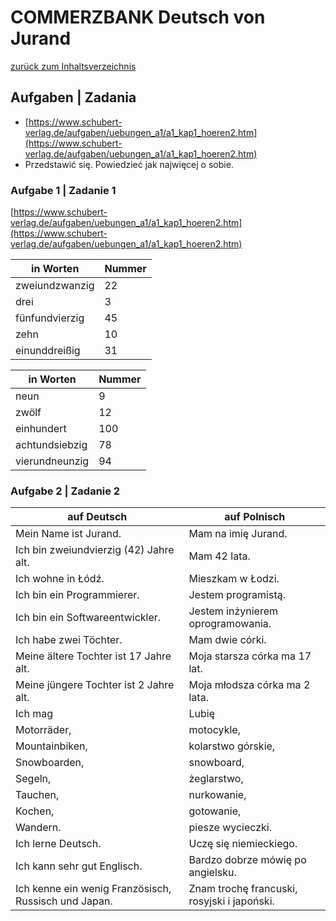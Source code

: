 # COMMERZBANK Deutsch von Jurand

[zurück zum Inhaltsverzeichnis](README.md)

## Aufgaben | Zadania

- [https://www.schubert-verlag.de/aufgaben/uebungen_a1/a1_kap1_hoeren2.htm](https://www.schubert-verlag.de/aufgaben/uebungen_a1/a1_kap1_hoeren2.htm)
- Przedstawić się. Powiedzieć jak najwięcej o sobie.

### Aufgabe 1 | Zadanie 1

[https://www.schubert-verlag.de/aufgaben/uebungen_a1/a1_kap1_hoeren2.htm](https://www.schubert-verlag.de/aufgaben/uebungen_a1/a1_kap1_hoeren2.htm)

| in Worten      | Nummer |
| -------------- | ------ |
| zweiundzwanzig | 22     |
| drei           | 3      |
| fünfundvierzig | 45     |
| zehn           | 10     |
| einunddreißig  | 31     |

| in Worten      | Nummer |
| -------------- | ------ |
| neun           | 9      |
| zwölf          | 12     |
| einhundert     | 100    |
| achtundsiebzig | 78     |
| vierundneunzig | 94     |

### Aufgabe 2 | Zadanie 2

| auf Deutsch                                          | auf Polnisch                                |
| ---------------------------------------------------- | ------------------------------------------- |
| Mein Name ist Jurand.                                | Mam na imię Jurand.                         |
| Ich bin zweiundvierzig (42) Jahre alt.               | Mam 42 lata.                                |
| Ich wohne in Łódź.                                   | Mieszkam w Łodzi.                           |
| Ich bin ein Programmierer.                           | Jestem programistą.                         |
| Ich bin ein Softwareentwickler.                      | Jestem inżynierem oprogramowania.           |
| Ich habe zwei Töchter.                               | Mam dwie córki.                             |
| Meine ältere Tochter ist 17 Jahre alt.               | Moja starsza córka ma 17 lat.               |
| Meine jüngere Tochter ist 2 Jahre alt.               | Moja młodsza córka ma 2 lata.               |
| Ich mag                                              | Lubię                                       |
| Motorräder,                                          | motocykle,                                  |
| Mountainbiken,                                       | kolarstwo górskie,                          |
| Snowboarden,                                         | snowboard,                                  |
| Segeln,                                              | żeglarstwo,                                 |
| Tauchen,                                             | nurkowanie,                                 |
| Kochen,                                              | gotowanie,                                  |
| Wandern.                                             | piesze wycieczki.                           |
| Ich lerne Deutsch.                                   | Uczę się niemieckiego.                      |
| Ich kann sehr gut Englisch.                          | Bardzo dobrze mówię po angielsku.           |
| Ich kenne ein wenig Französisch, Russisch und Japan. | Znam trochę francuski, rosyjski i japoński. |
